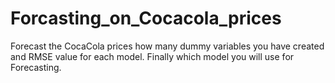 # Forcasting_on_Cocacola_prices
Forecast the CocaCola prices 
how many dummy variables you have created and RMSE value for each model. Finally which model you will use for 
Forecasting.
